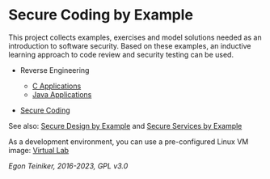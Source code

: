# Secure Coding by Example

This project collects examples, exercises and model solutions needed as an introduction to software security.
Based on these examples, an inductive learning approach to code review and security testing can be used.

* Reverse Engineering
  * [C Applications](reverse-engineering-c/) 
  * [Java Applications](reverse-engineering-java/)
 
* [Secure Coding](secure-coding/)
  

See also: 
[Secure Design by Example](https://github.com/teiniker/teiniker-lectures-securedesign) and 
[Secure Services by Example](https://github.com/teiniker/teiniker-lectures-secureservices) 

As a development environment, you can use a pre-configured Linux VM image:
[Virtual Lab](https://drive.google.com/drive/folders/1AzsF4Mvh1HJ8k6OW5W5hQ5CF0HdqA51l)

*Egon Teiniker, 2016-2023, GPL v3.0*
